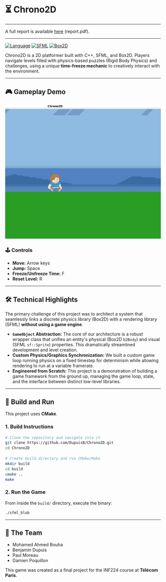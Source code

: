 # ⏳ Chrono2D

---

A full report is available [here](https://github.com/DupuisB/Chrono2D/blob/main/report.pdf) (report.pdf).

---

[![Language](https://img.shields.io/badge/Language-C++-00599C?style=for-the-badge&logo=cplusplus)](https://isocpp.org/)
[![SFML](https://img.shields.io/badge/Graphics-SFML-88B447?style=for-the-badge&logo=sfml)](https://www.sfml-dev.org/)
[![Box2D](https://img.shields.io/badge/Physics-Box2D-3A5D96?style=for-the-badge)](https://box2d.org/)

Chrono2D is a 2D platformer built with C++, SFML, and Box2D. Players navigate levels filled with physics-based puzzles (Rigid Body Physics) and challenges, using a unique **time-freeze mechanic** to creatively interact with the environment.

---

## 🎮 Gameplay Demo

![gameplay](images/image15.gif)

### 🕹️ Controls

*   **Move:** Arrow keys
*   **Jump:** Space
*   **Freeze/Unfreeze Time:** F
*   **Reset Level:** R

---

## 🛠️ Technical Highlights

The primary challenge of this project was to architect a system that seamlessly links a discrete physics library (Box2D) with a rendering library (SFML) **without using a game engine**.

*   **`GameObject` Abstraction:** The core of our architecture is a robust wrapper class that unifies an entity's physical (Box2D `b2Body`) and visual (SFML `sf::Sprite`) properties. This dramatically streamlined development and level creation.
*   **Custom Physics/Graphics Synchronization:** We built a custom game loop running physics on a fixed timestep for determinism while allowing rendering to run at a variable framerate.
*   **Engineered from Scratch:** This project is a demonstration of building a game framework from the ground up, managing the game loop, state, and the interface between distinct low-level libraries.

---

## 🚀 Build and Run

This project uses **CMake**.

### 1. Build Instructions
```bash
# Clone the repository and navigate into it
git clone https://github.com/DupuisB/Chrono2D.git
cd Chrono2D

# Create build directory and run CMake/Make
mkdir build
cd build
cmake ..
make
```

### 2. Run the Game
From inside the `build/` directory, execute the binary:
```bash
./sfml_blob
```

---

## 👥 The Team

*   Mohamed Ahmed Bouha
*   Benjamin Dupuis
*   Paul Moreau
*   Damien Poquillon

This game was created as a final project for the INF224 course at **Télécom Paris**.
